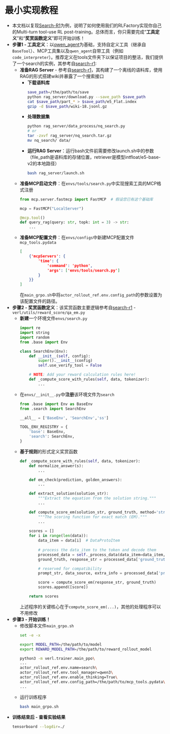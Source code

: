 # 最小实现教程
+ 本文档以复现[Search-R1](https://github.com/PeterGriffinJin/Search-R1)为例，说明了如何使用我们的RLFactory实现你自己的Multi-turn tool-use RL post-training。总体而言，你只需要完成“**工具定义**”和“**奖赏函数定义**”即可开始训练！
+ **步骤1 - 工具定义**：以[qwen_agent](https://github.com/QwenLM/Qwen-Agent)为基础，支持自定义工具（继承自`BaseTool`）、MCP工具集以及`qwen_agent`自带工具（例如`code_interpreter`）。推荐定义在tools文件夹下以保证项目的整洁，我们提供了一个search的实例，其参考自[search-r1](https://github.com/PeterGriffinJin/Search-R1): 
  + **准备RAG Server** - 参考自[search-r1](https://github.com/PeterGriffinJin/Search-R1)，其构建了一个离线的语料库，使用RAG的形式搭建wiki并暴露了一个搜索接口
    + **下载语料库**
        ```bash
        save_path=/the/path/to/save
        python rag_server/download.py --save_path $save_path
        cat $save_path/part_* > $save_path/e5_Flat.index
        gzip -d $save_path/wiki-18.jsonl.gz
        ```
    + **处理数据集**
        ```bash
        python rag_server/data_process/nq_search.py
        # or
        tar -zxvf rag_server/nq_search.tar.gz
        mv nq_search/ data/
        ```
    + **运行RAG Server**：运行bash文件前需要修改launch.sh中的参数（file_path是语料库的存储位置，retriever是模型intfloat/e5-base-v2的本地路径）
        ```bash
        bash rag_server/launch.sh
        ```
  + **准备MCP启动文件**：在`envs/tools/search.py`中实现搜索工具的MCP格式注册
    ```python
    from mcp.server.fastmcp import FastMCP  # 假设您已有这个基础库
    
    mcp = FastMCP("LocalServer")
    
    @mcp.tool()
    def query_rag(query: str, topk: int = 3) -> str:
        ...
    ```
  + **准备MCP配置文件**：在`envs/configs`中新建MCP配置文件`mcp_tools.pydata`
    ```json
    [
        {'mcpServers': {
            'time': {
                'command': 'python',
                'args': ['envs/tools/search.py']
            }
        }}
    ]
    ```
    在`main_grpo.sh`中将`actor_rollout_ref.env.config_path`的参数设置为该配置文件的路径。
+ **步骤2 - 奖赏函数定义**：该奖赏函数主要逻辑参考自[search-r1](https://github.com/PeterGriffinJin/Search-R1) - `verl/utils/reward_score/qa_em.py`
  + **新建**一个环境文件`envs/search.py`
    ```python
    import re
    import string
    import random
    from .base import Env

    class SearchEnv(Env):
        def __init__(self, config):
            super().__init__(config)
            self.use_verify_tool = False

        # NOTE: Add your reward calculation rules here!
        def _compute_score_with_rules(self, data, tokenizer):
            ...
    ```
  + 在`envs/__init__.py`中**注册**该环境文件为`search`
    ```python
    from .base import Env as BaseEnv
    from .search import SearchEnv

    __all__ = ['BaseEnv', 'SearchEnv','ss']

    TOOL_ENV_REGISTRY = {
        'base': BaseEnv,
        'search': SearchEnv,
    }
    ```
  + **基于规则**的形式定义奖赏函数
    ```python
    def _compute_score_with_rules(self, data, tokenizer):
        def normalize_answer(s):
            ...

        def em_check(prediction, golden_answers):
            ...

        def extract_solution(solution_str):
            """Extract the equation from the solution string."""
            ...

        def compute_score_em(solution_str, ground_truth, method='strict', format_score=0.0, score=1.):
            """The scoring function for exact match (EM)."""
            ...
        
        scores = []
        for i in range(len(data)):
            data_item = data[i]  # DataProtoItem
            
            # process the data_item to the token and decode them
            processed_data = self._process_data(data_item=data_item, tokenizer=tokenizer)
            ground_truth, response_str = processed_data['ground_truth'], processed_data['response_str']

            # reserved for compatibility
            prompt_str, data_source, extra_info = processed_data['prompt_str'], processed_data['data_source'], processed_data['extra_info']

            score = compute_score_em(response_str, ground_truth)
            scores.append([score])

        return scores
    ```
    上述程序的关键核心在于`compute_score_em(...)`，其他的处理程序可以不用修改
+ **步骤3 - 开始训练！**
  + 修改脚本文件`main_grpo.sh`
    ```bash
    set -e -x

    export MODEL_PATH=/the/path/to/model
    export REWARD_MODEL_PATH=/the/path/to/reward_rollout_model

    python3 -m verl.trainer.main_ppo\
    ...
    actor_rollout_ref.env.name=search\
    actor_rollout_ref.env.tool_manager=qwen3\
    actor_rollout_ref.env.enable_thinking=True\
    actor_rollout_ref.env.config_path=/the/path/to/mcp_tools.pydata\
    ...
    ```
  + 运行训练程序
    ```bash
    bash main_grpo.sh
    ```
+ **训练结束后 - 查看实验结果**
    ```bash
    tensorboard --logdir=./
    ```